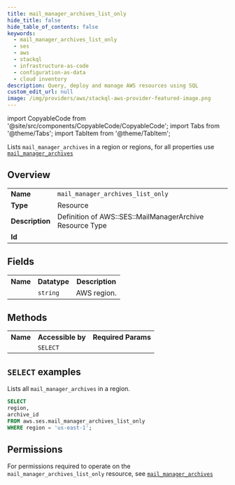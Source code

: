 ```yaml
---
title: mail_manager_archives_list_only
hide_title: false
hide_table_of_contents: false
keywords:
  - mail_manager_archives_list_only
  - ses
  - aws
  - stackql
  - infrastructure-as-code
  - configuration-as-data
  - cloud inventory
description: Query, deploy and manage AWS resources using SQL
custom_edit_url: null
image: /img/providers/aws/stackql-aws-provider-featured-image.png
---
```


import CopyableCode from '@site/src/components/CopyableCode/CopyableCode';
import Tabs from '@theme/Tabs';
import TabItem from '@theme/TabItem';

Lists <code>mail_manager_archives</code> in a region or regions, for all properties use <a href="/providers/aws/serviceName/mail_manager_archives/"><code>mail_manager_archives</code></a>

## Overview
<table><tbody>
<tr><td><b>Name</b></td><td><code>mail_manager_archives_list_only</code></td></tr>
<tr><td><b>Type</b></td><td>Resource</td></tr>
<tr><td><b>Description</b></td><td>Definition of AWS::SES::MailManagerArchive Resource Type</td></tr>
<tr><td><b>Id</b></td><td><CopyableCode code="aws.ses.mail_manager_archives_list_only" /></td></tr>
</tbody></table>

## Fields
<table><tbody><tr><th>Name</th><th>Datatype</th><th>Description</th></tr><tr><td><CopyableCode code="region" /></td><td><code>string</code></td><td>AWS region.</td></tr>
</tbody></table>

## Methods

<table><tbody>
  <tr>
    <th>Name</th>
    <th>Accessible by</th>
    <th>Required Params</th>
  </tr>
  <tr>
    <td><CopyableCode code="list_resources" /></td>
    <td><code>SELECT</code></td>
    <td><CopyableCode code="region" /></td>
  </tr>
</tbody></table>

## `SELECT` examples
Lists all <code>mail_manager_archives</code> in a region.
```sql
SELECT
region,
archive_id
FROM aws.ses.mail_manager_archives_list_only
WHERE region = 'us-east-1';
```


## Permissions

For permissions required to operate on the <code>mail_manager_archives_list_only</code> resource, see <a href="/providers/aws/ses/mail_manager_archives/#permissions"><code>mail_manager_archives</code></a>

